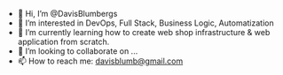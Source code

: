- 👋 Hi, I’m @DavisBlumbergs
- 👀 I’m interested in DevOps, Full Stack, Business Logic, Automatization
- 🌱 I’m currently learning how to create web shop infrastructure & web application from scratch.
- 💞️ I’m looking to collaborate on ...
- 📫 How to reach me: davisblumb@gmail.com

<!---
DavisBlumbergs/DavisBlumbergs is a ✨ special ✨ repository because its `README.md` (this file) appears on your GitHub profile.
You can click the Preview link to take a look at your changes.
--->

